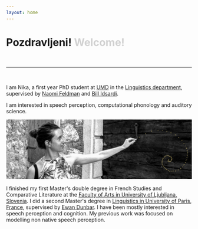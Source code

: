 ```yaml
---
layout: home
---
```



<h1 class="post-title">Pozdravljeni! <font color='#d1d1d1'>Welcome!</font>
</h1>
<br>

---

<br>

I am Nika, a first year PhD student at [UMD](https://umd.edu/) in the [Linguistics department](https://ling.umd.edu/), supervised by [Naomi Feldman](http://users.umiacs.umd.edu/~nhf/) and [Bill Idsardi](https://idsardi.wordpress.com/).

I am interested in speech perception, computational phonology and auditory science.

<img src="nika2.jpg"/>

I finished my first Master's double degree in French Studies and Comparative Literature at the [Faculty of Arts in University of Ljubljana, Slovenia](http://www.linguist.univ-paris-diderot.fr/). I did a second Master's degree in [Linguistics in University of Paris, France](http://www.linguist.univ-paris-diderot.fr/), supervised by [Ewan Dunbar](http://www.linguist.univ-paris-diderot.fr/~edunbar/). I have been mostly interested in speech perception and cognition. My previous work was focused on modelling non native speech perception.